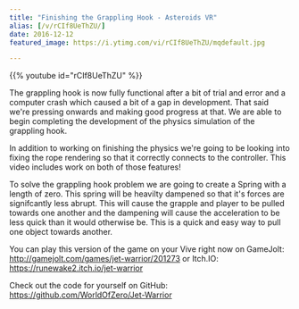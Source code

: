 ```yaml
---
title: "Finishing the Grappling Hook - Asteroids VR"
alias: [/v/rCIf8UeThZU/]
date: 2016-12-12
featured_image: https://i.ytimg.com/vi/rCIf8UeThZU/mqdefault.jpg

---
```


{{% youtube id="rCIf8UeThZU" %}}

The grappling hook is now fully functional after a bit of trial and error and a computer crash which caused a bit of a gap in development. That said we're pressing onwards and making good progress at that. We are able to begin completing the development of the physics simulation of the grappling hook.

In addition to working on finishing the physics we're going to be looking into fixing the rope rendering so that it correctly connects to the controller. This video includes work on both of those features!

To solve the grappling hook problem we are going to create a Spring with a length of zero. This spring will be heavilty dampened so that it's forces are signifcantly less abrupt. This will cause the grapple and player to be pulled towards one another and the dampening will cause the acceleration to be less quick than it would otherwise be. This is a quick and easy way to pull one object towards another.

You can play this version of the game on your Vive right now on GameJolt: http://gamejolt.com/games/jet-warrior/201273 or Itch.IO: https://runewake2.itch.io/jet-warrior

Check out the code for yourself on GitHub: https://github.com/WorldOfZero/Jet-Warrior